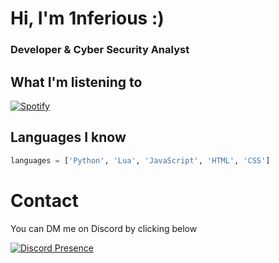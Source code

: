 <h1 align="left">Hi, I'm 1nferious :)</h1>
<h3 align="left">Developer & Cyber Security Analyst</h3>

## What I'm listening to
 [![Spotify](https://novatorem-m5ldv9e20-1nferious.vercel.app/api/spotify?background_color=0d1117&border_color=ffffff)](https://open.spotify.com/user/1nferious)

## Languages I know 
```py
languages = ['Python', 'Lua', 'JavaScript', 'HTML', 'CSS']
```
<h1 align="left">Contact</h1>
<p align="left">You can DM me on Discord by clicking below</p>

[![Discord Presence](https://lanyard.cnrad.dev/api/829532006735806476)](https://discord.com/users/829532006735806476)

